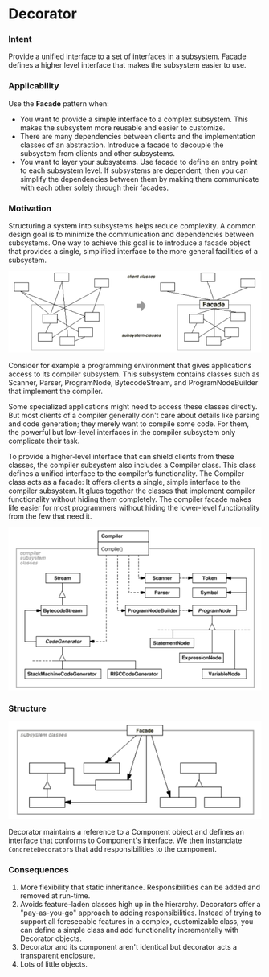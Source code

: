 # Decorator

### Intent

Provide a unified interface to a set of interfaces in a subsystem. Facade defines a higher level interface that makes the subsystem easier to use.

### Applicability

Use the __Facade__ pattern when:
* You want to provide a simple interface to a complex subsystem. This makes the subsystem more reusable and easier to customize. 
* There are many dependencies between clients and the implementation classes of an abstraction. Introduce a facade to decouple the subsystem from clients and other subsystems.
* You want to layer your subsystems. Use facade to define an entry point to each subsystem level. If subsystems are dependent, then you can simplify the dependencies between them by making them communicate with each other solely through their facades.

### Motivation

Structuring a system into subsystems helps reduce complexity. A common design goal is to minimize the communication and dependencies between subsystems. One way to achieve this goal is to introduce a facade object that provides a single, simplified interface to the more general facilities of a subsystem.

![facade motivation](./facade-motivation.png)

Consider for example a programming environment that gives applications access to its compiler subsystem. This subsystem contains classes such as Scanner, Parser, ProgramNode, BytecodeStream, and ProgramNodeBuilder that implement the compiler.

Some specialized applications might need to access these classes directly. But most clients of a compiler generally don't care about details like parsing and code generation; they merely want to compile some code. For them, the powerful but low-level interfaces in the compiler subsystem only complicate their task.

To provide a higher-level interface that can shield clients from these classes, the compiler subsystem also includes a Compiler class. This class defines a unified interface to the compiler's functionality. The Compiler class acts as a facade: It offers clients a single, simple interface to the compiler subsystem. It glues together the classes that implement compiler functionality without hiding them completely. The compiler facade makes life easier for most programmers without hiding the lower-level functionality from the few that need it.

![facade example](./facade-example.png)

### Structure

![facade structure](./facade-structure.png)

Decorator maintains a reference to a Component object and defines an interface that conforms to Component's interface. We then instanciate `ConcreteDecorator`s that add responsibilities to the component.

### Consequences

1. More flexibility that static inheritance. Responsibilities can be added and removed at run-time.
2. Avoids feature-laden classes high up in the hierarchy. Decorators offer a "pay-as-you-go" approach to adding responsibilities. Instead of trying to support all foreseeable features in a complex, customizable class, you can define a simple class and add functionality incrementally with Decorator objects.
3. Decorator and its component aren't identical but decorator acts a transparent enclosure.
4. Lots of little objects.